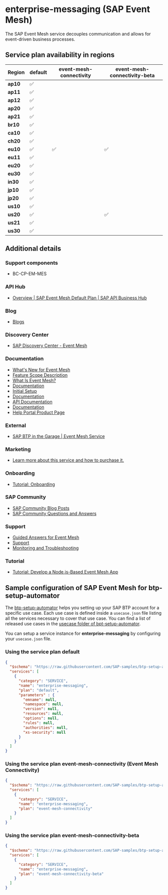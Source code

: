 # enterprise-messaging (SAP Event Mesh)

The SAP Event Mesh service decouples communication and allows for event-driven business processes.

## Service plan availability in regions

| Region | default | event-mesh-connectivity | event-mesh-connectivity-beta |
|--------|---------|-------------------------|------------------------------|
|  **ap10** | ✅ | | |
|  **ap11** | ✅ | | |
|  **ap12** | ✅ | | |
|  **ap20** | ✅ | | |
|  **ap21** | ✅ | | |
|  **br10** | ✅ | | |
|  **ca10** | ✅ | | |
|  **ch20** | ✅ | | |
|  **eu10** | ✅ | ✅ | ✅ |
|  **eu11** | ✅ | | |
|  **eu20** | ✅ | | |
|  **eu30** | ✅ | | |
|  **in30** | ✅ | | |
|  **jp10** | ✅ | | |
|  **jp20** | ✅ | | |
|  **us10** | ✅ | | |
|  **us20** | ✅ | | ✅ |
|  **us21** | ✅ | | |
|  **us30** | ✅ | | |

## Additional details

### Support components

- BC-CP-EM-MES

### API Hub

- [Overview | SAP Event Mesh Default Plan | SAP API Business Hub](https://api.sap.com/package/SAPEventMeshDefaultPlan/overview)

### Blog

- [Blogs](https://blogs.sap.com/tags/73554900100800000765/)

### Discovery Center

- [SAP Discovery Center - Event Mesh](https://discovery-center.cloud.sap/serviceCatalog/event-mesh)

### Documentation

- [What's New for Event Mesh](https://help.sap.com/doc/43b304f99a8145809c78f292bfc0bc58/Cloud/en-US/98bf747111574187a7c76f8ced51cfeb.html?Component=Enterprise%20Messaging%3BEvent%20Mesh&from=2021-01-01&title=JVM6&to=2021-12-30%22)
- [Feature Scope Description](https://help.sap.com/doc/e56d7e676cc74906b813d226062d8634/)
- [What Is Event Mesh?](https://help.sap.com/viewer/bf82e6b26456494cbdd197057c09979f/Cloud/en-US)
- [Documentation](https://help.sap.com/docs/BTP/bf82e6b26456494cbdd197057c09979f/00d56d697c7549408cfacc8cb6a46b11.html)
- [Initial Setup](https://help.sap.com/docs/BTP/bf82e6b26456494cbdd197057c09979f/3ef34ffcbbe94d3e8fff0f9ea2d5911d.html)
- [Documentation](https://help.sap.com/docs/BTP/bf82e6b26456494cbdd197057c09979f/6a0e4c77e3014acb8738af039bd9df71.html)
- [API Documentation](https://help.sap.com/docs/BTP/bf82e6b26456494cbdd197057c09979f/dc18d8ebc226404c87db22e818f70145.html)
- [Documentation](https://help.sap.com/docs/BTP/bf82e6b26456494cbdd197057c09979f/df532e8735eb4322b00bfc7e42f84e8d.html)
- [Help Portal Product Page](https://help.sap.com/docs/SAP_ENTERPRISE_MESSAGING)

### External

- [SAP BTP in the Garage | Event Mesh Service](https://www.youtube.com/watch?v=lurri4pnW0c)

### Marketing

- [Learn more about this service and how to purchase it.](https://cloudplatform.sap.com/capabilities/integration/enterprise-messaging.html)

### Onboarding

- [Tutorial: Onboarding](https://developers.sap.com/group.cp-enterprisemessaging-get-started.html)

### SAP Community

- [SAP Community Blog Posts](https://community.sap.com/search/?ct=blog&q=SAP%20Event%20Mesh)
- [SAP Community Questions and Answers](https://community.sap.com/search/?ct=qa&q=SAP%20Event%20Mesh)

### Support

- [Guided Answers for Event Mesh](https://ga.support.sap.com/dtp/viewer/#/tree/2065/actions/26547:26549:28901:35015)
- [Support](https://help.sap.com/docs/BTP/65de2977205c403bbc107264b8eccf4b/5dd739823b824b539eee47b7860a00be.html)
- [Monitoring and Troubleshooting](https://help.sap.com/docs/BTP/bf82e6b26456494cbdd197057c09979f/74cc07a56b974db4893e6b773fd1c02e.html)

### Tutorial

- [Tutorial: Develop a Node.js-Based Event Mesh App](https://developers.sap.com/group.cp-enterprisemessaging-app-create.html)

## Sample configuration of **SAP Event Mesh** for btp-setup-automator

The [btp-setup-automator](https://github.com/SAP-samples/btp-setup-automator) helps you setting up your SAP BTP account for a specific use case. Each use case is defined inside a `usecase.json` file listing all the services necessary to cover that use case. You can find a list of released use cases in the [usecase folder of bpt-setup-automator](https://github.com/SAP-samples/btp-setup-automator/tree/main/usecases).

You can setup a service instance for **enterprise-messaging** by configuring your `usecase.json` file.

### Using the service plan **default**

```json
{
  "$schema": "https://raw.githubusercontent.com/SAP-samples/btp-setup-automator/main/libs/btpsa-usecase.json",
  "services": [
    {
      "category": "SERVICE",
      "name": "enterprise-messaging",
      "plan": "default",
      "parameters" : {
        "emname": null,
        "namespace": null,
        "version": null,
        "resources": null,
        "options": null,
        "rules": null,
        "authorities": null,
        "xs-security": null
      }
    }
  ]
}
```

### Using the service plan **event-mesh-connectivity** (Event Mesh Connectivity)

```json
{
  "$schema": "https://raw.githubusercontent.com/SAP-samples/btp-setup-automator/main/libs/btpsa-usecase.json",
  "services": [
    {
      "category": "SERVICE",
      "name": "enterprise-messaging",
      "plan": "event-mesh-connectivity"
    }
  ]
}
```

### Using the service plan **event-mesh-connectivity-beta**

```json
{
  "$schema": "https://raw.githubusercontent.com/SAP-samples/btp-setup-automator/main/libs/btpsa-usecase.json",
  "services": [
    {
      "category": "SERVICE",
      "name": "enterprise-messaging",
      "plan": "event-mesh-connectivity-beta"
    }
  ]
}
```
